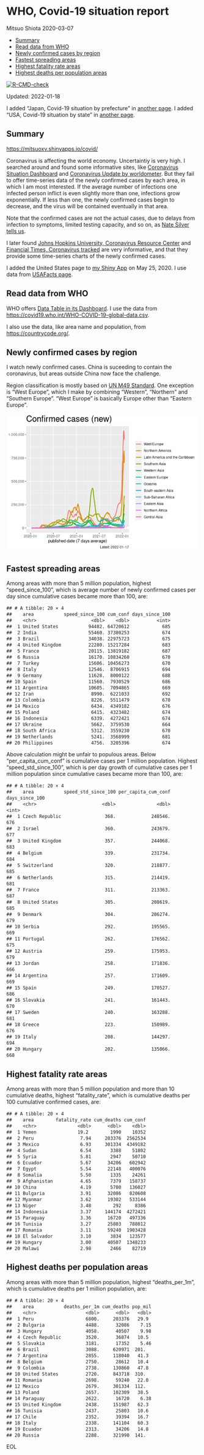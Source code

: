 WHO, Covid-19 situation report
================
Mitsuo Shiota
2020-03-07

-   [Summary](#summary)
-   [Read data from WHO](#read-data-from-who)
-   [Newly confirmed cases by region](#newly-confirmed-cases-by-region)
-   [Fastest spreading areas](#fastest-spreading-areas)
-   [Highest fatality rate areas](#highest-fatality-rate-areas)
-   [Highest deaths per population
    areas](#highest-deaths-per-population-areas)

<!-- badges: start -->

[![R-CMD-check](https://github.com/mitsuoxv/covid/workflows/R-CMD-check/badge.svg)](https://github.com/mitsuoxv/covid/actions)
<!-- badges: end -->

Updated: 2022-01-18

I added “Japan, Covid-19 situation by prefecture” in [another
page](Japan.md). I added “USA, Covid-19 situation by state” in [another
page](USA.md).

## Summary

<https://mitsuoxv.shinyapps.io/covid/>

Coronavirus is affecting the world economy. Uncertaintiy is very high. I
searched around and found some informative sites, like [Coronavirus
Situation
Dashboard](https://who.maps.arcgis.com/apps/opsdashboard/index.html#/c88e37cfc43b4ed3baf977d77e4a0667)
and [Coronavirus Update by
worldometer](https://www.worldometers.info/coronavirus/). But they fail
to offer time-series data of the newly confirmed cases by each area, in
which I am most interested. If the average number of infections one
infected person inflict is even slightly more than one, infections grow
exponentially. If less than one, the newly confirmed cases begin to
decrease, and the virus will be contained eventually in that area.

Note that the confirmed cases are not the actual cases, due to delays
from infection to symptoms, limited testing capacity, and so on, as
[Nate Silver tells
us](https://fivethirtyeight.com/features/coronavirus-case-counts-are-meaningless/).

I later found [Johns Hopkins University, Coronavirus Resource
Center](https://coronavirus.jhu.edu/) and [Financial Times, Coronavirus
tracked](https://www.ft.com/content/a26fbf7e-48f8-11ea-aeb3-955839e06441)
are very informative, and that they provide some time-series charts of
the newly confirmed cases.

I added the United States page to [my Shiny
App](https://mitsuoxv.shinyapps.io/covid/) on May 25, 2020. I use data
from [USAFacts
page](https://usafacts.org/visualizations/coronavirus-covid-19-spread-map/).

## Read data from WHO

WHO offers [Data Table in its Dashboard](https://covid19.who.int/table).
I use the data from
<https://covid19.who.int/WHO-COVID-19-global-data.csv>.

I also use the data, like area name and population, from
<https://countrycode.org/>.

## Newly confirmed cases by region

I watch newly confirmed cases. China is suceeding to contain the
coronavirus, but areas outside China now face the challenge.

Region classification is mostly based on [UN M49
Standard](https://unstats.un.org/unsd/methodology/m49/). One exception
is “West Europe”, which I make by combining “Western”, “Northern” and
“Southern Europe”. “West Europe” is basically Europe other than “Eastern
Europe”.

![](README_files/figure-gfm/chart-1.png)<!-- -->

## Fastest spreading areas

Among areas with more than 5 million population, highest
“speed\_since\_100”, which is average number of newly confirmed cases
per day since cumulative cases became more than 100, are:

    ## # A tibble: 20 × 4
    ##    area           speed_since_100 cum_conf days_since_100
    ##    <chr>                    <dbl>    <dbl>          <int>
    ##  1 United States           94482. 64720612            685
    ##  2 India                   55460. 37380253            674
    ##  3 Brazil                  34038. 22975723            675
    ##  4 United Kingdom          22280. 15217284            683
    ##  5 France                  20115. 13819182            687
    ##  6 Russia                  16170. 10834260            670
    ##  7 Turkey                  15606. 10456273            670
    ##  8 Italy                   12546.  8706915            694
    ##  9 Germany                 11628.  8000122            688
    ## 10 Spain                   11560.  7930529            686
    ## 11 Argentina               10605.  7094865            669
    ## 12 Iran                     8990.  6221033            692
    ## 13 Colombia                 8226.  5511479            670
    ## 14 Mexico                   6434.  4349182            676
    ## 15 Poland                   6415.  4323482            674
    ## 16 Indonesia                6339.  4272421            674
    ## 17 Ukraine                  5662.  3759530            664
    ## 18 South Africa             5312.  3559230            670
    ## 19 Netherlands              5241.  3568999            681
    ## 20 Philippines              4756.  3205396            674

Above calculation might be unfair to populous areas. Below
“per\_capita\_cum\_conf” is cumulative cases per 1 million population.
Highest “speed\_std\_since\_100”, which is per day growth of cumulative
cases per 1 million population since cumulative cases became more than
100, are:

    ## # A tibble: 20 × 4
    ##    area           speed_std_since_100 per_capita_cum_conf days_since_100
    ##    <chr>                        <dbl>               <dbl>          <int>
    ##  1 Czech Republic                368.             248546.            676
    ##  2 Israel                        360.             243679.            677
    ##  3 United Kingdom                357.             244068.            683
    ##  4 Belgium                       339.             231734.            684
    ##  5 Switzerland                   320.             218877.            685
    ##  6 Netherlands                   315.             214419.            681
    ##  7 France                        311.             213363.            687
    ##  8 United States                 305.             208619.            685
    ##  9 Denmark                       304.             206274.            679
    ## 10 Serbia                        292.             195565.            669
    ## 11 Portugal                      262.             176562.            675
    ## 12 Austria                       259.             175953.            679
    ## 13 Jordan                        258.             171836.            666
    ## 14 Argentina                     257.             171609.            669
    ## 15 Spain                         249.             170527.            686
    ## 16 Slovakia                      241.             161443.            670
    ## 17 Sweden                        240.             163288.            681
    ## 18 Greece                        223.             150989.            676
    ## 19 Italy                         208.             144297.            694
    ## 20 Hungary                       202.             135066.            668

## Highest fatality rate areas

Among areas with more than 5 million population and more than 10
cumulative deaths, highest “fatality\_rate”, which is cumulative deaths
per 100 cumulative confirmed cases, are:

    ## # A tibble: 20 × 4
    ##    area        fatality_rate cum_deaths cum_conf
    ##    <chr>               <dbl>      <dbl>    <dbl>
    ##  1 Yemen               19.2        1990    10352
    ##  2 Peru                 7.94     203376  2562534
    ##  3 Mexico               6.93     301334  4349182
    ##  4 Sudan                6.54       3388    51802
    ##  5 Syria                5.81       2947    50710
    ##  6 Ecuador              5.67      34206   602942
    ##  7 Egypt                5.54      22148   400076
    ##  8 Somalia              5.50       1335    24261
    ##  9 Afghanistan          4.65       7379   158737
    ## 10 China                4.19       5700   136027
    ## 11 Bulgaria             3.91      32086   820608
    ## 12 Myanmar              3.62      19302   533144
    ## 13 Niger                3.48        292     8386
    ## 14 Indonesia            3.37     144174  4272421
    ## 15 Paraguay             3.36      16720   497336
    ## 16 Tunisia              3.27      25803   788012
    ## 17 Romania              3.11      59240  1903428
    ## 18 El Salvador          3.10       3834   123577
    ## 19 Hungary              3.00      40507  1348233
    ## 20 Malawi               2.98       2466    82719

## Highest deaths per population areas

Among areas with more than 5 million population, highest
“deaths\_per\_1m”, which is cumulative deaths per 1 million population,
are:

    ## # A tibble: 20 × 4
    ##    area           deaths_per_1m cum_deaths pop_mil
    ##    <chr>                  <dbl>      <dbl>   <dbl>
    ##  1 Peru                   6800.     203376   29.9 
    ##  2 Bulgaria               4488.      32086    7.15
    ##  3 Hungary                4058.      40507    9.98
    ##  4 Czech Republic         3520.      36874   10.5 
    ##  5 Slovakia               3181.      17352    5.46
    ##  6 Brazil                 3088.     620971  201.  
    ##  7 Argentina              2855.     118040   41.3 
    ##  8 Belgium                2750.      28612   10.4 
    ##  9 Colombia               2738.     130860   47.8 
    ## 10 United States          2720.     843718  310.  
    ## 11 Romania                2698.      59240   22.0 
    ## 12 Mexico                 2679.     301334  112.  
    ## 13 Poland                 2657.     102309   38.5 
    ## 14 Paraguay               2622.      16720    6.38
    ## 15 United Kingdom         2438.     151987   62.3 
    ## 16 Tunisia                2437.      25803   10.6 
    ## 17 Chile                  2352.      39394   16.7 
    ## 18 Italy                  2338.     141104   60.3 
    ## 19 Ecuador                2313.      34206   14.8 
    ## 20 Russia                 2288.     321990  141.

EOL
